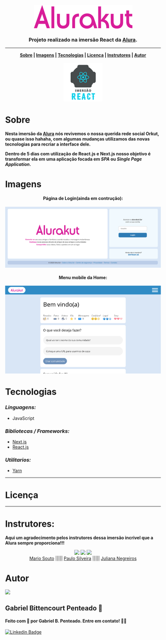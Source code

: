 <div align="center">
  <img src=".github/img/Alurakut.png" />
  <br>
  <h3>Projeto realizado na imersão React da <a href="https://www.alura.com.br/" target="_blank">Alura</a>.</h3>
</div>

---

<div align="center">
  <b>
    <a href="#sobre">Sobre</a> |
    <a href="#imagens">Imagens</a> |
    <a href="#tecnologias">Tecnologias</a> |
    <a href="#licença">Licença</a> |
    <a href="#instrutores">Instrutores</a> |
    <a href="#autor">Autor</a>
  </b>
</div>

<br>

<div align="center">
  <img src=".github/img/Imersao-react.png" width="125" />
</div>


# Sobre
**Nesta imersão da [Alura](https://github.com/alura-challenges) nós revivemos o nossa querida rede social Orkut, ou quase isso hahaha, com algumas mudanças utilizamos das novas tecnologias para recriar a interface dele.**

**Dentro de 5 dias com utilização de React.js e Next.js nosso objetivo é transformar ela em uma aplicação focada em *SPA* ou *Single Page Application*.**


# Imagens

<div align="center">
  <h4>Página de Login(ainda em contrução):</h4>
  <img src=".github/img/tela-de-login.png" />
  <h4>Menu mobile da Home:</h4>
  <img src=".github/img/mobile-home.png" />
</div>


# Tecnologias
### *Linguagens:*
 - JavaScript
  
### *Bibliotecas / Frameworks:*
  - [Next.js](https://nextjs.org/)
  - [React.js](https://pt-br.reactjs.org/)

### *Utilitarios:*
 - [Yarn](https://yarnpkg.com/)

---

# Licença



---

# Instrutores:
**Aqui um agradecimento pelos instrutores dessa imersão incrivel que a Alura sempre proporciona!!!**

<div align="center">
  <img src="https://unavatar.now.sh/github/omariosouto" width="220" />
  <img src="https://unavatar.now.sh/github/peas" width="220" />
  <img src="https://unavatar.now.sh/github/juunegreiros" width="220" />
  <div>
    <a align="left" href="https://github.com/omariosouto">Mario Souto</a> |||||
    <a href="https://github.com/peas">Paulo Silveira</a> |||||
    <a align="right" href="https://github.com/juunegreiros">Juliana Negreiros</a>
  </div>
</div>

# Autor

<img src="https://unavatar.now.sh/github/gabrlcj" width="275" />

## Gabriel Bittencourt Penteado 🔰

#### Feito com 🤎 por Gabriel B. Penteado. Entre em contato! 👋🏽

[![Linkedin Badge](https://img.shields.io/badge/-Gabriel-orange?style=flat-square&logo=Linkedin&logoColor=white&link=https://www.linkedin.com/in/gabriel-bittencourt-penteado/)](https://www.linkedin.com/in/gabriel-bittencourt-penteado/)